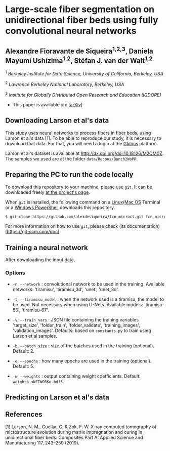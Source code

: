 # Large-scale fiber segmentation on unidirectional fiber beds using fully convolutional neural networks

## Alexandre Fioravante de Siqueira<sup>1,2,3</sup>, Daniela Mayumi Ushizima<sup>1,2</sup>, Stéfan J. van der Walt<sup>1,2</sup>

<sup>1</sup> _Berkeley Institute for Data Science, University of California, Berkeley, USA_

<sup>2</sup> _Lawrence Berkeley National Laboratory, Berkeley, USA_

<sup>3</sup> _Institute for Globally Distributed Open Research and Education (IGDORE)_

* This paper is available on: [[arXiv]](https://...)


## Downloading Larson et al's data

This study uses neural networks to process fibers in fiber beds, using Larson et al's data [1]. To be able to reproduce our study, it is necessary to download that data. For that, you will need a login at the [Globus](https://www.globus.org/) platform.

Larson et al's dataset is available at http://dx.doi.org/doi:10.18126/M2QM0Z. The samples we used are at the folder `data/Recons/Bunch2WoPR`.


## Preparing the PC to run the code locally

To download this repository to your machine, please use `git`. It can be downloaded freely [at the project's page](https://git-scm.com/downloads).

When `git` is installed, the following command on a [Linux](https://help.gnome.org/users/gnome-terminal/stable/)/[Mac OS](https://support.apple.com/guide/terminal/welcome/mac) Terminal or a [Windows PowerShell](https://docs.microsoft.com/en-us/powershell/scripting/windows-powershell/install/installing-windows-powershell?view=powershell-7) downloads this repository.

```bash
$ git clone https://github.com/alexdesiqueira/fcn_microct.git fcn_microct
```

For more information on how to use `git`,  please check (its documentation)[https://git-scm.com/doc].

## Training a neural network

After downloading the input data, 


### Options

* `-n`, `--network` : convolutional network to be used in the training. Available networks: 'tiramisu', 'tiramisu_3d', 'unet', 'unet_3d'.

* `-t`, `--tiramisu_model` : when the network used is a tiramisu, the model to be used. Not necessary when using U-Nets. Available models: 'tiramisu-56', 'tiramisu-67'.

* `-v`, `--train_vars` : JSON file containing the training variables 'target_size', 'folder_train', 'folder_validate', 'training_images', 'validation_images'. Defaults: based on `constants.py` to train using Larson et al samples.

* `-b`, `--batch_size` : size of the batches used in the training (optional). Default: 2.

* `-e`, `--epochs` : how many epochs are used in the training (optional). Default: 5.

* `-w`, `--weights` : output containing weight coefficients. Default: `weights_<NETWORK>.hdf5`.

## Predicting on Larson et al's data


## References

[1] Larson, N. M., Cuellar, C. & Zok, F. W. X-ray computed tomography of microstructure evolution during matrix impregnation and curing in unidirectional fiber beds. Composites Part A: Applied Science and Manufacturing 117, 243–259 (2019).
